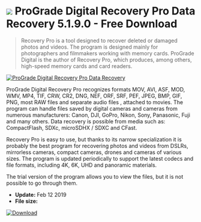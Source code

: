 # ![](https://cdn.softexe.net/static/icon/c/prograde-digital-recovery-pro-data-recovery-9105.png) ProGrade Digital Recovery Pro Data Recovery 5.1.9.0 - Free Download

> Recovery Pro is a tool designed to recover deleted or damaged photos and videos. The program is designed mainly for photographers and filmmakers working with memory cards. ProGrade Digital is the author of Recovery Pro, which produces, among others, high-speed memory cards and card readers.

[![ProGrade Digital Recovery Pro Data Recovery](https:https://tse2.mm.bing.net/th?id=OIP.w8BZXyBEhM_tG4tFjsc9BgHaFD&pid=Api)](https://softexe.net/win/disks-files/data-recovery/prograde-digital-recovery-pro-data-recovery:apRe.html)

ProGrade Digital Recovery Pro recognizes formats MOV, AVI, ASF, MOD, WMV, MP4, TIF, CRW, CR2, DNG, NEF, ORF, SRF, PEF, JPEG, BMP, GIF, PNG, most RAW files and separate audio files , attached to movies. The program can handle files saved by digital cameras and cameras from numerous manufacturers: Canon, DJI, GoPro, Nikon, Sony, Panasonic, Fuji and many others. Data recovery is possible from media such as: CompactFlash, SDXc, microSDHX / SDXC and CFast. 
 
 
 Recovery Pro is easy to use, but thanks to its narrow specialization it is probably the best program for recovering photos and videos from DSLRs, mirrorless cameras, compact cameras, drones and cameras of various sizes. The program is updated periodically to support the latest codecs and file formats, including 4K, 6K, UHD and panoramic materials. 
 
 
 The trial version of the program allows you to view the files, but it is not possible to go through them.


- **Update:** Feb 12 2019
- **File size:** 

[![Download](https://cdn.softexe.net/static/img/download.png)](https://softexe.net/win/disks-files/data-recovery/prograde-digital-recovery-pro-data-recovery:apRe.html)

